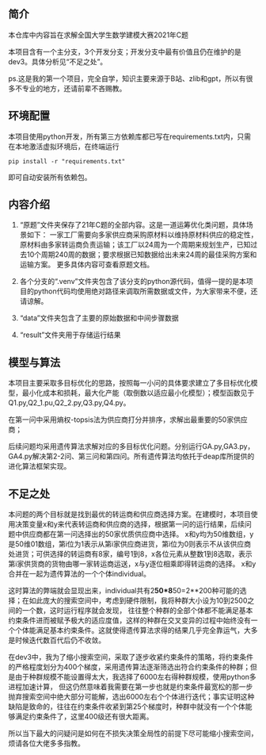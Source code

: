 ## 简介 
本仓库中内容旨在求解全国大学生数学建模大赛2021年C题

本项目含有一个主分支，3个开发分支；开发分支中最有价值且仍在维护的是dev3。具体分析见“不足之处”。

ps.这是我的第一个项目，完全自学，知识主要来源于B站、zlib和gpt，所以有很多不专业的地方，还请前辈不吝赐教。

## 环境配置
本项目使用python开发，所有第三方依赖库都已写在requirements.txt内，只需在本地激活虚拟环境后，在终端运行
```
pip install -r "requirements.txt"
```
即可自动安装所有依赖包。

## 内容介绍
1. “原题”文件夹保存了21年C题的全部内容。这是一道运筹优化类问题，具体场景如下：
   一家工厂需要向多家供应商采购原材料以维持原材料供应的稳定性，原材料由多家转运商负责运输；该工厂以24周为一个周期来规划生产，已知过去10个周期240周的数据；要求根据已知数据给出未来24周的最佳采购方案和运输方案。
   更多具体内容可查看原题文档。

2. 各个分支的“.venv”文件夹包含了该分支的python源代码，值得一提的是本项目的python代码均使用绝对路径来调取所需数据或文件，为大家带来不便，还请谅解。

3. “data”文件夹包含了主要的原始数据和中间步骤数据

4. “result”文件夹用于存储运行结果

## 模型与算法
本项目主要采取多目标优化的思路，按照每一小问的具体要求建立了多目标优化模型，最小化成本和损耗，最大化产能（取倒数以适应最小化模型）；模型函数见于Q1.py,Q2_1.pu,Q2_2.py,Q3.py,Q4.py。

在第一问中采用熵权-topsis法为供应商打分并排序，求解出最重要的50家供应商；

后续问题均采用遗传算法求解对应的多目标优化问题。分别运行GA.py,GA3.py，GA4.py解决第2-2问、第三问和第四问。所有遗传算法均依托于deap库所提供的进化算法框架实现。

## 不足之处
本问题的两个目标就是找到最优的转运商和供应商选择方案。在建模时，本项目使用决策变量x和y来代表转运商和供应商的选择，根据第一问的运行结果，后续问题中供应商都在第一问选择出的50家优质供应商中选择。
x和y均为50维数组，y是50维01数组，第i位为1表示从第i家供应商进货，第i位为0则表示不从该供应商处进货；可供选择的转运商有8家，编号1到8，x各位元素从整数1到8选取，表示第i家供货商的货物由哪一家转运商运送，x与y逐位相乘即得转运商的选择。
x和y合并在一起为遗传算法的一个个体individual。

这时算法的弊端就会显现出来，individual共有2**50*8**50=2**200种可能的选择；在如此庞大的搜索空间中，考虑到硬件限制，我将种群大小设为10到2500之间的一个数，这时运行程序就会发现，
往往整个种群的全部个体都不能满足基本约束条件进而被赋予极大的适应度值，这样的种群在交叉变异的过程中始终没有一个个体能满足基本约束条件。这就使得遗传算法求得的结果几乎完全靠运气，大多是时候迭代数百代后仍不收敛。

在dev3中，我为了缩小搜索空间，采取了逐步收紧约束条件的策略，将约束条件的严格程度划分为400个梯度，采用遗传算法逐渐筛选出符合约束条件的种群；但是由于种群规模不能设置得太大，我选择了6000左右得种群规模，使用python多进程加速计算，
但这仍然意味着我需要在第一步也就是约束条件最宽松的那一步抛弃搜索空间中绝大部分可能解，选出6000左右个个体进行迭代；事实证明这种缺陷是致命的，往往在约束条件收紧到第25个梯度时，种群中就没有一个个体能够满足约束条件了，这里400级还有很大距离。

所以当下最大的问疑问是如何在不损失决策全局性的前提下尽可能缩小搜索空间，烦请各位大佬多多指教。

